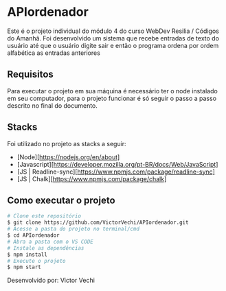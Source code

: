 <div>

# APIordenador
<p>
Este é o projeto individual do módulo 4 do curso WebDev Resilia / Códigos do Amanhã. Foi desenvolvido um sistema que 
recebe entradas de texto do usuário até que o usuário digite sair e então o programa ordena por ordem alfabética as entradas
anteriores
</p>

## Requisitos
<p>
Para executar o projeto em sua máquina é necessário ter o node instalado em seu computador, para o projeto funcionar é só seguir o passo a passo 
descrito no final do documento.
</p>

## Stacks

Foi utilizado no projeto as stacks a seguir:

- [Node][https://nodejs.org/en/about]
- [Javascript][https://developer.mozilla.org/pt-BR/docs/Web/JavaScript]
- [JS | Readline-sync][https://www.npmjs.com/package/readline-sync]
- [JS | Chalk][https://www.npmjs.com/package/chalk]

## Como executar o projeto
```bash
# Clone este repositório
$ git clone https://github.com/VictorVechi/APIordenador.git
# Acesse a pasta do projeto no terminal/cmd
$ cd APIordenador
# Abra a pasta com o VS CODE
# Instale as dependências
$ npm install
# Execute o projeto
$ npm start
```
Desenvolvido por: Victor Vechi
</div>
